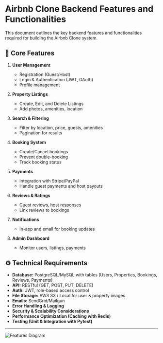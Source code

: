 # Airbnb Clone Backend Features and Functionalities

This document outlines the key backend features and functionalities required for building the Airbnb Clone system.

## 📌 Core Features

1. **User Management**
   - Registration (Guest/Host)
   - Login & Authentication (JWT, OAuth)
   - Profile management

2. **Property Listings**
   - Create, Edit, and Delete Listings
   - Add photos, amenities, location

3. **Search & Filtering**
   - Filter by location, price, guests, amenities
   - Pagination for results

4. **Booking System**
   - Create/Cancel bookings
   - Prevent double-booking
   - Track booking status

5. **Payments**
   - Integration with Stripe/PayPal
   - Handle guest payments and host payouts

6. **Reviews & Ratings**
   - Guest reviews, host responses
   - Link reviews to bookings

7. **Notifications**
   - In-app and email for booking updates

8. **Admin Dashboard**
   - Monitor users, listings, payments

## ⚙️ Technical Requirements

- **Database:** PostgreSQL/MySQL with tables (Users, Properties, Bookings, Reviews, Payments)
- **API:** RESTful (GET, POST, PUT, DELETE)
- **Auth:** JWT, role-based access control
- **File Storage:** AWS S3 / Local for user & property images
- **Emails:** SendGrid/Mailgun
- **Error Handling & Logging**
- **Security & Scalability Considerations**
- **Performance Optimization (Caching with Redis)**
- **Testing (Unit & Integration with Pytest)**

---

![Features Diagram](./features-and-functionalities/features-diagram.png)
